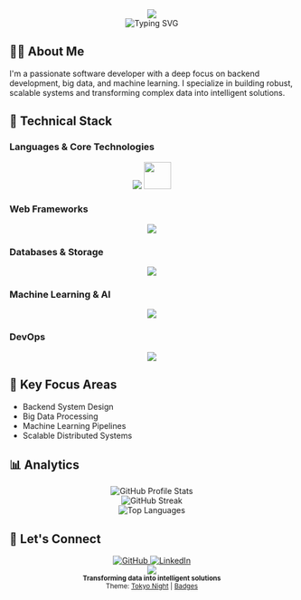 <!-- Header -->

<div align="center">
  <img src="https://capsule-render.vercel.app/api?type=waving&color=gradient&customColorList=12,14,25,27&height=200&section=header&text=Muhammad%20Mahdi%20Amirpour&fontSize=36&fontAlignY=35&animation=twinkling&fontColor=FFFFFF"/>
</div>

<div align="center">
  <img src="https://readme-typing-svg.demolab.com?font=Fira+Code&weight=700&size=24&pause=1000&color=FFFFFF&center=true&vCenter=true&width=800&lines=Backend+Developer;Big+Data+and+ML+Enthusiast;Open+to+collaboration+and+learning+opportunities" alt="Typing SVG" />
</div>

## 👨‍💻 About Me

I'm a passionate software developer with a deep focus on backend development, big data, and machine learning. I specialize in building robust, scalable systems and transforming complex data into intelligent solutions.

## 🚀 Technical Stack

### Languages & Core Technologies
<div align="center">
  <img src="https://skillicons.dev/icons?i=python,java,go,js,ts,cs,cpp,c" />
  <img src="https://img.shields.io/badge/Assembly-525252?style=flat-square&logo=assemblyscript&logoColor=white" height="48"/>
</div>

### Web Frameworks
<div align="center">
  <img src="https://skillicons.dev/icons?i=dotnet,spring,react" />
</div>

### Databases & Storage
<div align="center">
  <img src="https://skillicons.dev/icons?i=postgres,mongodb,mysql" />
</div>

### Machine Learning & AI
<div align="center">
  <img src="https://skillicons.dev/icons?i=pytorch,tensorflow,sklearn,opencv" />
</div>

### DevOps
<div align="center">
  <img src="https://skillicons.dev/icons?i=docker,git,gitlab,linux,bash" />
</div>

## 🎯 Key Focus Areas
- Backend System Design
- Big Data Processing
- Machine Learning Pipelines
- Scalable Distributed Systems

## 📊 Analytics

<div align="center">
  <img src="https://github-readme-stats.vercel.app/api?username=muhammadmahdiamirpour&show_icons=true&theme=tokyonight&hide_border=true&count_private=true" alt="GitHub Profile Stats" />
</div>

<div align="center">
  <img src="https://github-readme-streak-stats.herokuapp.com/?user=muhammadmahdiamirpour&theme=tokyonight&hide_border=true" alt="GitHub Streak" />
</div>

<div align="center">
  <img src="https://github-readme-stats.vercel.app/api/top-langs/?username=muhammadmahdiamirpour&layout=compact&theme=tokyonight&hide_border=true" alt="Top Languages" />
</div>

## 🤝 Let's Connect

<div align="center">
  <a href="https://github.com/muhammadmahdiamirpour">
    <img src="https://img.shields.io/badge/GitHub-181717?style=for-the-badge&logo=github&logoColor=white" alt="GitHub" />
  </a>
  <a href="https://linkedin.com/in/muhammad-mahdi-amirpour-426043249">
    <img src="https://img.shields.io/badge/LinkedIn-0A66C2?style=for-the-badge&logo=linkedin&logoColor=white" alt="LinkedIn" />
  </a>
</div>

<!-- Footer -->

<div align="center">
  <img src="https://capsule-render.vercel.app/api?type=waving&color=gradient&customColorList=12,14,25,27&height=100&section=footer"/>
</div>

<div align="center">
  <sub><b>Transforming data into intelligent solutions</b></sub>
</div>

<div align="center">
  <sub>Theme: <a href="https://github.com/denvercoder1/github-readme-streak-stats">Tokyo Night</a> | <a href="https://github.com/Ileriayo/markdown-badges">Badges</a></sub>
</div>
